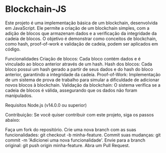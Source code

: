 # Blockchain-JS

Este projeto é uma implementação básica de um blockchain, desenvolvida em JavaScript. Ele permite a criação de um blockchain simples, com a adição de blocos que armazenam dados e a verificação da integridade da cadeia de blocos. O objetivo é demonstrar como conceitos de blockchain, como hash, proof-of-work e validação de cadeia, podem ser aplicados em código.

Funcionalidades
Criação de blocos: Cada bloco contém dados e é vinculado ao bloco anterior através de um hash.
Hash dos blocos: Cada bloco possui um hash gerado a partir de seus dados e do hash do bloco anterior, garantindo a integridade da cadeia.
Proof-of-Work: Implementação de um sistema de prova de trabalho para simular a dificuldade de adicionar novos blocos à blockchain.
Validação da blockchain: O sistema verifica se a cadeia de blocos é válida, assegurando que os dados não foram manipulados.

Requisitos
Node.js (v14.0.0 ou superior)

Contribuição:
Se você quiser contribuir com este projeto, siga os passos abaixo:

Faça um fork do repositório.
Crie uma nova branch com as suas funcionalidades: git checkout -b minha-feature.
Commit suas mudanças: git commit -m 'Adicionei uma nova funcionalidade'.
Envie para a branch original: git push origin minha-feature.
Abra um Pull Request.
